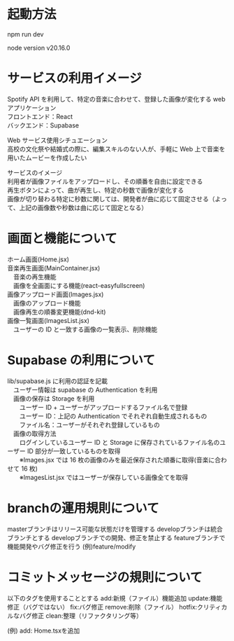 # 起動方法

npm run dev

node version
v20.16.0

# サービスの利用イメージ

Spotify API を利用して、特定の音楽に合わせて、登録した画像が変化する web アプリケーション  
フロントエンド：React  
バックエンド：Supabase

Web サービス使用シチュエーション  
高校の文化祭や結婚式の際に、編集スキルのない人が、手軽に Web 上で音楽を用いたムービーを作成したい

サービスのイメージ  
利用者が画像ファイルをアップロードし、その順番を自由に設定できる  
再生ボタンによって、曲が再生し、特定の秒数で画像が変化する  
画像が切り替わる特定に秒数に関しては、開発者が曲に応じて固定させる（よって、上記の画像数や秒数は曲に応じて固定となる）

# 画面と機能について

ホーム画面(Home.jsx)  
音楽再生画面(MainContainer.jsx)  
　音楽の再生機能  
　画像を全画面にする機能(react-easyfullscreen)  
画像アップロード画面(Images.jsx)  
　画像のアップロード機能  
　画像再生の順番変更機能(dnd-kit)  
画像一覧画面(ImagesList.jsx)  
　ユーザーの ID と一致する画像の一覧表示、削除機能

# Supabase の利用について

lib/supabase.js に利用の認証を記載  
　ユーザー情報は supabase の Authentication を利用  
　画像の保存は Storage を利用  
　　ユーザー ID + ユーザーがアップロードするファイル名で登録  
　　ユーザー ID：上記の Authentication でそれぞれ自動生成されるもの  
　　ファイル名：ユーザーがそれぞれ登録しているもの  
　画像の取得方法  
　　ログインしているユーザー ID と Storage に保存されているファイル名のユーザー ID 部分が一致しているものを取得  
　　※Images.jsx では 16 枚の画像のみを最近保存された順番に取得(音楽に合わせて 16 枚)  
　　※ImagesList.jsx ではユーザーが保存している画像全てを取得

# branchの運用規則について

masterブランチはリリース可能な状態だけを管理する
developブランチは統合ブランチとする
 developブランチでの開発、修正を禁止する
featureブランチで機能開発やバグ修正を行う
 (例)feature/modify

# コミットメッセージの規則について

以下のタグを使用することとする
add:新規（ファイル）機能追加
update:機能修正（バグではない）
fix:バグ修正
remove:削除（ファイル）
hotfix:クリティカルなバグ修正
clean:整理（リファクタリング等）

(例) add: Home.tsxを追加

